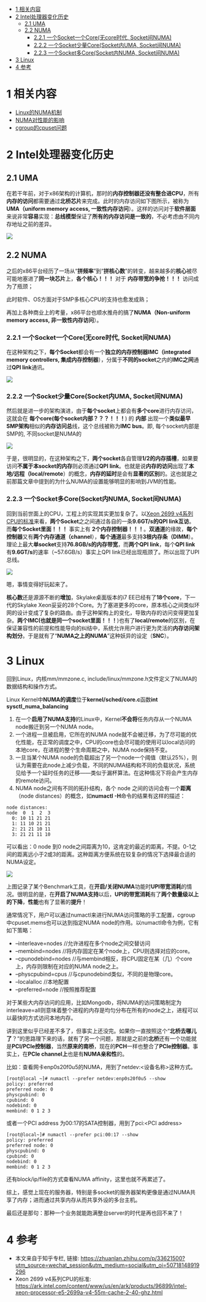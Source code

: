 
<!-- @import "[TOC]" {cmd="toc" depthFrom=1 depthTo=6 orderedList=false} -->

<!-- code_chunk_output -->

* [1 相关内容](#1-相关内容)
* [2 Intel处理器变化历史](#2-intel处理器变化历史)
	* [2.1 UMA](#21-uma)
	* [2.2 NUMA](#22-numa)
		* [2.2.1 一个Socket一个Core(无core时代, Socket间NUMA)](#221-一个socket一个core无core时代-socket间numa)
		* [2.2.2 一个Socket少量Core(Socket内UMA, Socket间NUMA)](#222-一个socket少量coresocket内uma-socket间numa)
		* [2.2.3 一个Socket多Core(Socket内NUMA, Socket间NUMA)](#223-一个socket多coresocket内numa-socket间numa)
* [3 Linux](#3-linux)
* [4 参考](#4-参考)

<!-- /code_chunk_output -->

# 1 相关内容

- [Linux的NUMA机制](https://link.zhihu.com/?target=http%3A//www.litrin.net/2014/06/18/linux%25e7%259a%2584numa%25e6%259c%25ba%25e5%2588%25b6/)
- [NUMA对性能的影响](https://link.zhihu.com/?target=http%3A//www.litrin.net/2017/08/03/numa%25e5%25af%25b9%25e6%2580%25a7%25e8%2583%25bd%25e7%259a%2584%25e5%25bd%25b1%25e5%2593%258d/)
- [cgroup的cpuset问题](https://link.zhihu.com/?target=http%3A//www.litrin.net/2016/05/18/cgroup%25e7%259a%2584cpuset%25e9%2597%25ae%25e9%25a2%2598/)

# 2 Intel处理器变化历史

## 2.1 UMA

在若干年前，对于x86架构的计算机，那时的**内存控制器还没有整合进CPU**，所有**内存的访问**都需要通过**北桥芯片**来完成。此时的内存访问如下图所示，被称为**UMA（uniform memory access, 一致性内存访问**）。这样的访问对于**软件层面**来说非常**容易**实现：**总线模型**保证了**所有的内存访问是一致的**，不必考虑由不同内存地址之前的差异。

![](./images/2019-04-24-09-00-59.png)

## 2.2 NUMA

之后的x86平台经历了一场从“**拼频率**”到“**拼核心数**”的转变，越来越多的**核心**被尽可能地塞进了**同一块芯片**上，**各个核心！！！** 对于 **内存带宽的争抢！！！** 访问成为了瓶颈；

此时软件、OS方面对于SMP多核心CPU的支持也愈发成熟；

再加上各种商业上的考量，x86平台也顺水推舟的搞了**NUMA（Non-uniform memory access, 非一致性内存访问**）。

### 2.2.1 一个Socket一个Core(无core时代, Socket间NUMA)

在这种架构之下，**每个Socket**都会有一个**独立的内存控制器IMC（integrated memory controllers, 集成内存控制器**），分属于**不同的socket**之内的**IMC之间**通过**QPI link**通讯。

![](./images/2019-04-24-09-09-45.png)

### 2.2.2 一个Socket少量Core(Socket内UMA, Socket间NUMA)

然后就是进一步的架构演进，由于**每个socket**上都会有**多个core**进行内存访问，这就会在 **每个core(每个socket内部？？？！！！**) 的 **内部** 出现一个**类似最早SMP架构**相似的**内存访问总**线，这个总线被称为**IMC bus**。即, 每个socket内部是SMP的, 不同socket是NUMA的

![](./images/2019-04-24-09-10-23.png)

于是，很明显的，在这种架构之下，**两个socket**各自管理**1/2的内存插槽**，如果要访问**不属于本socket的内存**则必须通过**QPI link**。也就是说**内存的访问**出现了**本地/远程（local/remote**）的概念，**内存的延时**是会有**显著的区别**的。这也就是之前那篇文章中提到的为什么NUMA的设置能够明显的影响到JVM的性能。

### 2.2.3 一个Socket多Core(Socket内NUMA, Socket间NUMA)

回到当前世面上的CPU，工程上的实现其实更加复杂了。以[Xeon 2699 v4系列CPU的标准](https://ark.intel.com/content/www/us/en/ark/products/96899/intel-xeon-processor-e5-2699a-v4-55m-cache-2-40-ghz.html)来看，**两个Socket**之之间通过各自的一条**9.6GT/s的QPI link互访**。而**每个Socket里面！！！** 事实上有 **2个内存控制器！！！**。**双通道**的缘故，**每个控制器**又有**两个内存通道（channel**），**每个通道**最多支持**3根内存条（DIMM**）。理论上最大**单socket**支持**76.8GB/s的内存带宽**，而**两个QPI link**，每个**QPI link**有**9.6GT/s**的速率（\~57.6GB/s）事实上QPI link已经出现瓶颈了。所以出现了UPI总线。

![](./images/2019-04-24-09-12-24.png)

嗯，事情变得好玩起来了。

**核心数**还是源源不断的**增加**，Skylake桌面版本的i7 EE已经有了**18个core**，下一代的Skylake Xeon妥妥的28个Core。为了塞进更多的core，原本核心之间类似环网的设计变成了复杂的路由。由于这种架构上的变化，导致内存的访问变得更加复杂。**两个IMC(也就是同一个socket里面！！！**)也有了**local/remote**的区别，在保证兼容性的前提和性能导向的纠结中，系统允许用户进行更为灵活的**内存访问架构划分**。于是就有了“**NUMA之上的NUMA**”这种妖异的设定（**SNC**）。

# 3 Linux

回到Linux，内核mm/mmzone.c, include/linux/mmzone.h文件定义了NUMA的数据结构和操作方式。

Linux Kernel中**NUMA的调度**位于**kernel/sched/core.c**函数**int sysctl\_numa\_balancing**

1. 在一个**启用了NUMA支持**的Linux中，Kernel**不会将**任务内存从一个NUMA node搬迁到另一个NUMA node。
2. 一个进程一旦被启用，它所在的NUMA node就不会被迁移，为了尽可能的优化性能，在正常的调度之中，CPU的core也会尽可能的使用可以local访问的本地core，在进程的整个生命周期之中，NUMA node保持不变。
3. 一旦当某个NUMA node的负载超出了另一个node一个阈值（默认25%），则认为需要在此node上减少负载，不同的NUMA结构和不同的负载状况，系统见给予一个延时任务的迁移——类似于漏杯算法。在这种情况下将会产生内存的remote访问。
4. NUMA node之间有不同的拓扑结构，各个 node 之间的访问会有一个**距离**（node distances）的概念，如**numactl \-H**命令的结果有这样的描述：

```
node distances:
node  0  1  2  3
  0: 10 11 21 21
  1: 11 10 21 21
  2: 21 21 10 11
  3: 21 21 11 10
```
可以看出：0 node 到0 node之间距离为10，这肯定的最近的距离，不提。0-1之间的距离远小于2或3的距离。这种距离方便系统在较复杂的情况下选择最合适的NUMA设定。

![](./images/2019-04-24-09-45-06.png)

上图记录了某个Benchmark工具，在**开启/关闭NUMA**功能时**UPI带宽消耗**的情况。很明显的是，在**开启了NUMA支持**以后，**UPI的带宽消耗**有了**两个数量级以上的下降**，**性能**也有了显著的**提升**！

通常情况下，用户可以通过numactl来进行NUMA访问策略的手工配置，cgroup中cpuset.mems也可以达到指定NUMA node的作用。以numactl命令为例，它有如下策略：

- –interleave=nodes //允许进程在多个node之间交替访问
- –membind=nodes //将内存固定在某个node上，CPU则选择对应的core。
- –cpunodebind=nodes //与membind相反，将CPU固定在某（几）个core上，内存则限制在对应的NUMA node之上。
- –physcpubind=cpus //与cpunodebind类似，不同的是物理core。
- –localalloc //本地配置
- –preferred=node //按照推荐配置

对于某些大内存访问的应用，比如Mongodb，将NUMA的访问策略制定为interleave=all则意味着整个进程的内存是均匀分布在所有的node之上，进程可以以最快的方式访问本地内存。

讲到这里似乎已经差不多了，但事实上还没完。如果你一直按照这个“**北桥去哪儿了**？”的思路理下来的话，就有了另一个问题，那就是之前的**北桥**还有一个功能就是**PCI/PCIe控制器**，当然**原来的南桥**，现在的**PCH**一样也整合了**PCIe控制器**。事实上，在**PCIe channel上**也是有**NUMA亲和性**的。

比如：查看网卡enp0s20f0u5的NUMA，用到了netdev:\<设备名称\>这种方式。

```
[root@local ~]# numactl --prefer netdev:enp0s20f0u5 --show
policy: preferred
preferred node: 0
physcpubind: 0
cpubind: 0
nodebind: 0
membind: 0 1 2 3
```

或者一个PCI address 为00:17的SATA控制器，用到了pci:\<PCI address\>

```
[root@local~]# numactl --prefer pci:00:17 --show
policy: preferred
preferred node: 0
physcpubind: 0
cpubind: 0
nodebind: 0
membind: 0 1 2 3
```

还有block/ip/file的方式查看NUMA affinity，这里也就不再累述了。

综上，感觉上现在的服务器，特别是多socket的服务器架构更像是通过NUMA共享了内存；进而通过共享内存从而共享外设的多台主机。

最后还是那句：那种一个业务就能跑满整台server的时代是再也回不来了！

# 4 参考

- 本文来自于知乎专栏, 链接: https://zhuanlan.zhihu.com/p/33621500?utm_source=wechat_session&utm_medium=social&utm_oi=50718148919296
- Xeon 2699 v4系列CPU的标准: https://ark.intel.com/content/www/us/en/ark/products/96899/intel-xeon-processor-e5-2699a-v4-55m-cache-2-40-ghz.html